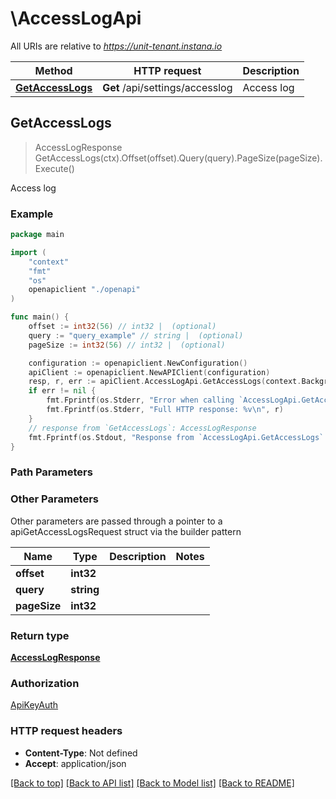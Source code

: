 # \AccessLogApi

All URIs are relative to *https://unit-tenant.instana.io*

Method | HTTP request | Description
------------- | ------------- | -------------
[**GetAccessLogs**](AccessLogApi.md#GetAccessLogs) | **Get** /api/settings/accesslog | Access log



## GetAccessLogs

> AccessLogResponse GetAccessLogs(ctx).Offset(offset).Query(query).PageSize(pageSize).Execute()

Access log

### Example

```go
package main

import (
    "context"
    "fmt"
    "os"
    openapiclient "./openapi"
)

func main() {
    offset := int32(56) // int32 |  (optional)
    query := "query_example" // string |  (optional)
    pageSize := int32(56) // int32 |  (optional)

    configuration := openapiclient.NewConfiguration()
    apiClient := openapiclient.NewAPIClient(configuration)
    resp, r, err := apiClient.AccessLogApi.GetAccessLogs(context.Background()).Offset(offset).Query(query).PageSize(pageSize).Execute()
    if err != nil {
        fmt.Fprintf(os.Stderr, "Error when calling `AccessLogApi.GetAccessLogs``: %v\n", err)
        fmt.Fprintf(os.Stderr, "Full HTTP response: %v\n", r)
    }
    // response from `GetAccessLogs`: AccessLogResponse
    fmt.Fprintf(os.Stdout, "Response from `AccessLogApi.GetAccessLogs`: %v\n", resp)
}
```

### Path Parameters



### Other Parameters

Other parameters are passed through a pointer to a apiGetAccessLogsRequest struct via the builder pattern


Name | Type | Description  | Notes
------------- | ------------- | ------------- | -------------
 **offset** | **int32** |  | 
 **query** | **string** |  | 
 **pageSize** | **int32** |  | 

### Return type

[**AccessLogResponse**](AccessLogResponse.md)

### Authorization

[ApiKeyAuth](../README.md#ApiKeyAuth)

### HTTP request headers

- **Content-Type**: Not defined
- **Accept**: application/json

[[Back to top]](#) [[Back to API list]](../README.md#documentation-for-api-endpoints)
[[Back to Model list]](../README.md#documentation-for-models)
[[Back to README]](../README.md)

